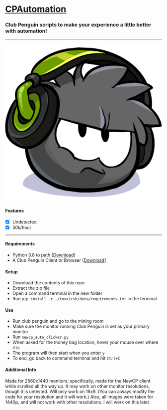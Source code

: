 # [CPAutomation]()
### Club Penguin scripts to make your experience a little better with automation!
___
![CPAutomation image](https://raw.githubusercontent.com/SL4F/CPClient/main/assets/icon.png)
#### Features 
- [x] Undetected
- [x] 50k/hour
___
#### Requirements
- Python 3.8 to path [[Download](https://python.org/downloads)]
- A Club Penguin Client or Browser [[Download](https://github.com/SL4F/CPClient/releases/latest)]
#### Setup
- Download the contents of this repo
- Extract the zip file
- Open a command terminal in the new folder
- Run `pip install -r ./toxxicsb/data/requirements.txt` in the terminal
#### Use
- Run club penguin and go to the mining room
- Make sure the monitor running Club Penguin is set as your primary monitor
- Run `newcp_auto_clicker.py`
- When asked for the money bag location, hover your mouse over where it is
- The program will then start when you enter `y`
- To end, go back to command terminal and hit `Ctrl+C`
#### Additional Info
Made for 2560x1440 monitors; specifically, made for the NewCP client while scrolled all the way up. It may work on other monitor resolutions, though it is untested. Will only work on 16x9. (You can always modify the code for your resolution and it will work.) Also, all images were taken for 1440p, and will not work with other resolutions. I will work on this later.
